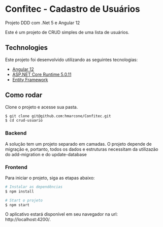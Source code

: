 # Confitec - Cadastro de Usuários
 Projeto DDD com .Net 5 e Angular 12

Este é um projeto de CRUD simples de uma lista de usuários.

## Technologies

Este projeto foi desenvolvido utilizando as seguintes tecnologias:

- [Angular 12](https://angular.io/guide/setup-local#install-the-angular-cli)
- [ASP.NET Core Runtime 5.0.11](https://dotnet.microsoft.com/download/dotnet/5.0)
- [Entity Framework](https://docs.microsoft.com/pt-br/dotnet/framework/data/adonet/ef/)

## Como rodar

Clone o projeto e acesse sua pasta.

```bash
$ git clone git@github.com:hmarcone/Confitec.git
$ cd crud-usuario
```

### Backend

A solução tem um projeto separado em camadas. O projeto depende de migração e, portanto, todos os dados e estruturas necessitam da utilizazão do add-migration e do update-database

### Frontend

Para iniciar o projeto, siga as etapas abaixo:

```bash
# Instalar as dependências
$ npm install

# Start o projeto
$ npm start
```
O aplicativo estará disponível em seu navegador na url: http://localhost:4200/.
